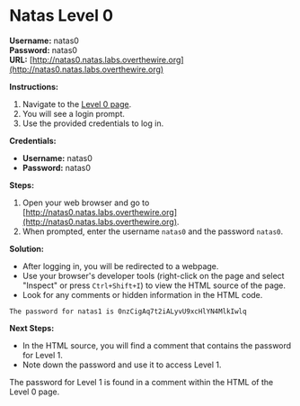 # Natas Level 0

**Username:** natas0  
**Password:** natas0  
**URL:** [http://natas0.natas.labs.overthewire.org](http://natas0.natas.labs.overthewire.org)

**Instructions:**

1. Navigate to the [Level 0 page](http://natas0.natas.labs.overthewire.org).
2. You will see a login prompt.
3. Use the provided credentials to log in.

**Credentials:**

- **Username:** natas0
- **Password:** natas0

**Steps:**

1. Open your web browser and go to [http://natas0.natas.labs.overthewire.org](http://natas0.natas.labs.overthewire.org).
2. When prompted, enter the username `natas0` and the password `natas0`.

**Solution:**

- After logging in, you will be redirected to a webpage.
- Use your browser's developer tools (right-click on the page and select "Inspect" or press `Ctrl+Shift+I`) to view the HTML source of the page.
- Look for any comments or hidden information in the HTML code.

```
The password for natas1 is 0nzCigAq7t2iALyvU9xcHlYN4MlkIwlq
```

**Next Steps:**

- In the HTML source, you will find a comment that contains the password for Level 1.
- Note down the password and use it to access Level 1.

The password for Level 1 is found in a comment within the HTML of the Level 0 page.
